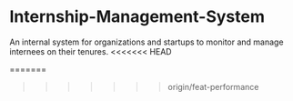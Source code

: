 # Internship-Management-System
An internal system for organizations and startups to monitor and manage internees on their tenures.
<<<<<<< HEAD
 
=======
>>>>>>> origin/feat-performance
